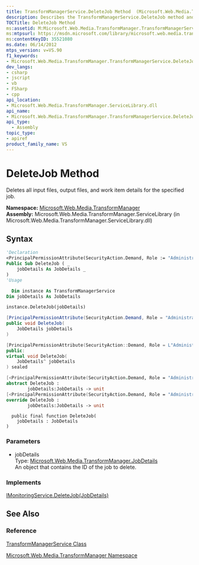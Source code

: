 ```yaml
---
title: TransformManagerService.DeleteJob Method  (Microsoft.Web.Media.TransformManager)
description: Describes the TransformManagerService.DeleteJob method and details its syntax, parameters, and implements.
TOCTitle: DeleteJob Method
ms:assetid: M:Microsoft.Web.Media.TransformManager.TransformManagerService.DeleteJob(Microsoft.Web.Media.TransformManager.JobDetails)
ms:mtpsurl: https://msdn.microsoft.com/library/microsoft.web.media.transformmanager.transformmanagerservice.deletejob(v=VS.90)
ms:contentKeyID: 35521080
ms.date: 06/14/2012
mtps_version: v=VS.90
f1_keywords:
- Microsoft.Web.Media.TransformManager.TransformManagerService.DeleteJob
dev_langs:
- csharp
- jscript
- vb
- FSharp
- cpp
api_location:
- Microsoft.Web.Media.TransformManager.ServiceLibrary.dll
api_name:
- Microsoft.Web.Media.TransformManager.TransformManagerService.DeleteJob
api_type:
  - Assembly
topic_type:
- apiref
product_family_name: VS
---
```


# DeleteJob Method

Deletes all input files, output files, and work item details for the specified job.

**Namespace:**  [Microsoft.Web.Media.TransformManager](microsoft-web-media-transformmanager-namespace.md)  
**Assembly:**  Microsoft.Web.Media.TransformManager.ServiceLibrary (in Microsoft.Web.Media.TransformManager.ServiceLibrary.dll)

## Syntax

```vb
'Declaration
<PrincipalPermissionAttribute(SecurityAction.Demand, Role := "Administrators")> _
Public Sub DeleteJob ( _
    jobDetails As JobDetails _
)
'Usage

  Dim instance As TransformManagerService
Dim jobDetails As JobDetails

instance.DeleteJob(jobDetails)
```

```csharp
[PrincipalPermissionAttribute(SecurityAction.Demand, Role = "Administrators")]
public void DeleteJob(
    JobDetails jobDetails
)
```

```cpp
[PrincipalPermissionAttribute(SecurityAction::Demand, Role = L"Administrators")]
public:
virtual void DeleteJob(
    JobDetails^ jobDetails
) sealed
```

``` fsharp
[<PrincipalPermissionAttribute(SecurityAction.Demand, Role = "Administrators")>]
abstract DeleteJob : 
        jobDetails:JobDetails -> unit 
[<PrincipalPermissionAttribute(SecurityAction.Demand, Role = "Administrators")>]
override DeleteJob : 
        jobDetails:JobDetails -> unit 
```

```jscript
  public final function DeleteJob(
    jobDetails : JobDetails
)
```

### Parameters

  - jobDetails  
    Type: [Microsoft.Web.Media.TransformManager.JobDetails](jobdetails-class-microsoft-web-media-transformmanager.md)  
    An object that contains the ID of the job to delete.  

### Implements

[IMonitoringService.DeleteJob(JobDetails)](imonitoringservice-deletejob-method-microsoft-web-media-transformmanager.md)  

## See Also

### Reference

[TransformManagerService Class](transformmanagerservice-class-microsoft-web-media-transformmanager.md)

[Microsoft.Web.Media.TransformManager Namespace](microsoft-web-media-transformmanager-namespace.md)
